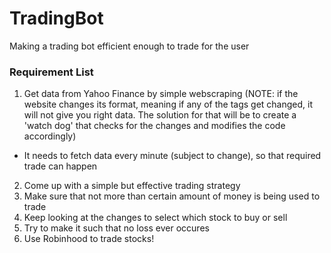 # TradingBot

Making a trading bot efficient enough to trade for the user

<h3>Requirement List</h3>

1. Get data from Yahoo Finance by simple webscraping (NOTE: if the website changes its format, meaning if any of the tags get changed, it will not give you right data. The solution for that will be to create a 'watch dog' that checks for the changes and modifies the code accordingly)
  - It needs to fetch data every minute (subject to change), so that required trade can happen
2. Come up with a simple but effective trading strategy
  1. Make sure that not more than certain amount of money is being used to trade
  2. Keep looking at the changes to select which stock to buy or sell
  3. Try to make it such that no loss ever occures
3. Use Robinhood to trade stocks!
